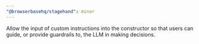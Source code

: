 ```yaml
---
"@browserbasehq/stagehand": minor
---
```


Allow the input of custom instructions into the constructor so that users can guide, or provide guardrails to, the LLM in making decisions.
